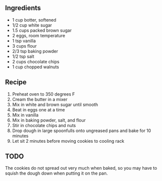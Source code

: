 Ingredients
-----------

* 1 cup botter, softened
* 1/2 cup white sugar
* 1.5 cups packed brown sugar
* 2 eggs, room temperature
* 1 tsp vanilla
* 3 cups flour
* 2/3 tsp baking powder
* 1/2 tsp salt
* 2 cups chocolate chips
* 1 cup chopped walnuts

Recipe
------

1. Preheat oven to 350 degrees F
2. Cream the butter in a mixer
3. Mix in white and brown sugar until smooth
4. Beat in eggs one at a time
5. Mix in vanilla
6. Mix in baking powder, salt, and flour
7. Stir in chocolate chips and nuts
8. Drop dough in large spoonfulls onto ungreased pans and bake for 10 minutes
9. Let sit 2 minutes before moving cookies to cooling rack

TODO
----

The cookies do not spread out very much when baked, so you may have to squish
the dough down when putting it on the pan.
